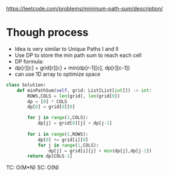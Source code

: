 https://leetcode.com/problems/minimum-path-sum/description/

# Though process
- Idea is very similar to Unique Paths I and II
- Use DP to store the min path sum to reach each cell
- DP formula:
- dp[r][c] = grid[r][c] + min(dp[r-1][c], dp[r][c-1])
- can use 1D array to optimize space

```python
class Solution:
    def minPathSum(self, grid: List[List[int]]) -> int:
        ROWS,COLS = len(grid), len(grid[0])
        dp = [0] * COLS
        dp[0] = grid[0][0]

        for j in range(1,COLS):
            dp[j] = grid[0][j] + dp[j-1]
        
        for i in range(1,ROWS):
            dp[0] += grid[i][0]
            for j in range(1,COLS):
                dp[j] = grid[i][j] + min(dp[j],dp[j-1])
        return dp[COLS-1]
```
TC: O(M*N)
SC: O(N)
